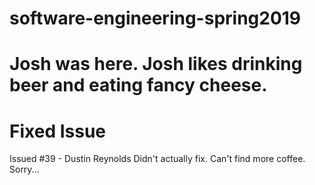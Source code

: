 # software-engineering-spring2019

Josh was here.  Josh likes drinking beer and eating fancy cheese.  
=======

# Fixed Issue

Issued #39 - Dustin Reynolds
Didn't actually fix.  Can't find more coffee. Sorry...
